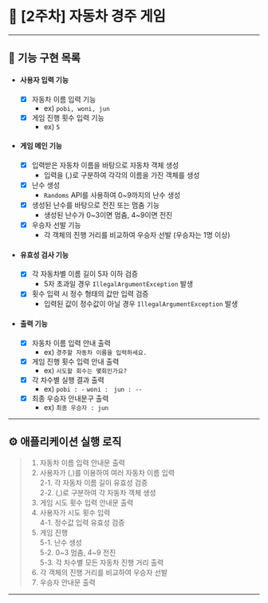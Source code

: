# 📌 [2주차] 자동차 경주 게임  
* * *

## 🧾 기능 구현 목록
- #### 사용자 입력 기능  
  - [x] 자동차 이름 입력 기능  
    - ex) `pobi, woni, jun`  
  - [x] 게임 진행 횟수 입력 기능  
    - ex) `5`  
- #### 게임 메인 기능  
  - [x] 입력받은 자동차 이름을 바탕으로 자동차 객체 생성  
    - 입력을 (,)로 구분하여 각각의 이름을 가진 객체를 생성  
  - [x] 난수 생성  
    - `Randoms` API를 사용하여 0~9까지의 난수 생성  
  - [x] 생성된 난수를 바탕으로 전진 또는 멈춤 기능  
    - 생성된 난수가 0~3이면 멈춤, 4~9이면 전진  
  - [x] 우승자 선발 기능  
    - 각 객체의 진행 거리를 비교하여 우승자 선발 (우승자는 1명 이상)  
- #### 유효성 검사 기능  
  - [x] 각 자동차별 이름 길이 5자 이하 검증  
    - 5자 초과일 경우 `IllegalArgumentException` 발생  
  - [x] 횟수 입력 시 정수 형태의 값만 입력 검증  
    - 입력된 값이 정수값이 아닐 경우 `IllegalArgumentException` 발생  
- #### 출력 기능  
  - [x] 자동차 이름 입력 안내 출력  
    - ex) `경주할 자동차 이름을 입력하세요.`  
  - [x] 게임 진행 횟수 입력 안내 출력  
    - ex) `시도할 회수는 몇회인가요?`  
  - [x] 각 차수별 실행 결과 출력  
    - ex) `pobi : -` `woni : ` `jun : --`  
  - [x] 최종 우승자 안내문구 출력  
    - ex) `최종 우승자 : jun`  

* * *

## ⚙️ 애플리케이션 실행 로직  
> 1. 자동차 이름 입력 안내문 출력  
> 2. 사용자가 (,)를 이용하여 여러 자동차 이름 입력  
>   2-1. 각 자동차 이름 길이 유효성 검증  
>   2-2. (,)로 구분하여 각 자동차 객체 생성  
> 3. 게임 시도 횟수 입력 안내문 출력  
> 4. 사용자가 시도 횟수 입력  
>   4-1. 정수값 입력 유효성 검증  
> 5. 게임 진행  
>    5-1. 난수 생성  
>    5-2. 0~3 멈춤, 4~9 전진  
>    5-3. 각 차수별 모든 자동차 진행 거리 출력  
> 6. 각 객체의 진행 거리를 비교하여 우승자 선발  
> 7. 우승자 안내문 출력  

* * *
